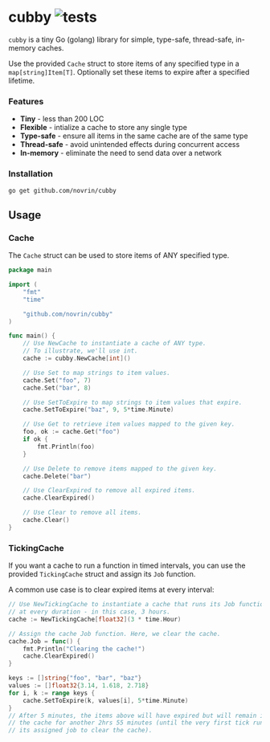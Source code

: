 # cubby ![tests](https://github.com/novrin/cubby/workflows/tests/badge.svg)

`cubby` is a tiny Go (golang) library for simple, type-safe, thread-safe, in-memory caches.

Use the provided `Cache` struct to store items of any specified type in a `map[string]Item[T]`. Optionally set these items to expire after a specified lifetime.

### Features

* **Tiny** - less than 200 LOC
* **Flexible** - intialize a cache to store any single type
* **Type-safe** - ensure all items in the same cache are of the same type
* **Thread-safe** - avoid unintended effects during concurrent access
* **In-memory** - eliminate the need to send data over a network


### Installation

```shell
go get github.com/novrin/cubby
``` 

## Usage
### Cache

The `Cache` struct can be used to store items of ANY specified type.

```go
package main

import (
	"fmt"
	"time"

    "github.com/novrin/cubby"
)

func main() {
    // Use NewCache to instantiate a cache of ANY type. 
    // To illustrate, we'll use int.
    cache := cubby.NewCache[int]()

    // Use Set to map strings to item values.
	cache.Set("foo", 7)
	cache.Set("bar", 8)

	// Use SetToExpire to map strings to item values that expire.
	cache.SetToExpire("baz", 9, 5*time.Minute)

	// Use Get to retrieve item values mapped to the given key.
	foo, ok := cache.Get("foo")
	if ok {
		fmt.Println(foo)
	}

	// Use Delete to remove items mapped to the given key.
	cache.Delete("bar")

	// Use ClearExpired to remove all expired items.
	cache.ClearExpired()

	// Use Clear to remove all items.
	cache.Clear()
}
```

### TickingCache

If you want a cache to run a function in timed intervals, you can use the provided `TickingCache` struct and assign its `Job` function. 

A common use case is to clear expired items at every interval:

```go
// Use NewTickingCache to instantiate a cache that runs its Job function
// at every duration - in this case, 3 hours.
cache := NewTickingCache[float32](3 * time.Hour)

// Assign the cache Job function. Here, we clear the cache.
cache.Job = func() {
    fmt.Println("Clearing the cache!")
    cache.ClearExpired()
}

keys := []string{"foo", "bar", "baz"}
values := []float32{3.14, 1.618, 2.718}
for i, k := range keys {
    cache.SetToExpire(k, values[i], 5*time.Minute)
}
// After 5 minutes, the items above will have expired but will remain in
// the cache for another 2hrs 55 minutes (until the very first tick runs
// its assigned job to clear the cache).
```